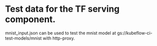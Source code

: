 # Test data for the TF serving component.

mnist_input.json can be used to test the mnist model at gs://kubeflow-ci-test-models/mnist with http-proxy.
